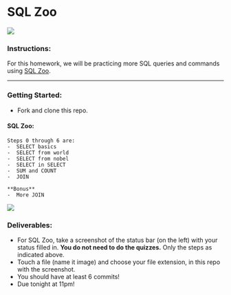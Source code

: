 # SQL Zoo

![](https://media.giphy.com/media/floTZhoQnh8oE/giphy.gif)

### Instructions:

For this homework, we will be practicing more SQL queries and commands using [SQL Zoo](https://sqlzoo.net/).

********
### Getting Started:
-  Fork and clone this repo.

#### SQL Zoo:
```
Steps 0 through 6 are:
-  SELECT basics
-  SELECT from world
-  SELECT from nobel
-  SELECT in SELECT
-  SUM and COUNT
-  JOIN

**Bonus**
-  More JOIN
```

![](https://media.giphy.com/media/1gOadI4RGkrFpbMF7r/giphy.gif)

### Deliverables:

-  For SQL Zoo, take a screenshot of the status bar (on the left) with your status filled in. **You do not need to do the quizzes.** Only the steps as indicated above. 
-  Touch a file (name it image) and choose your file extension, in this repo with the screenshot.
-  You should have at least 6 commits!
-  Due tonight at 11pm!
